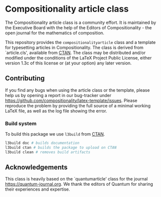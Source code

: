 # Compositionality article class

The Compositionality article class is a community effort. It is maintained by the Executive Board with the help of the Editors of Compositionality - the open journal for the mathematics of composition.

This repository provides the `compositionalityarticle` class and a template for typesetting articles in Compositionality.
The class is derived from `article.cls', available from [CTAN](https://www.ctan.org/pkg/article). 
The class may be distributed and/or modified under the conditions of the LaTeX Project Public License, either version 1.3c of this license or (at your option) any later version.

## Contributing
If you find any bugs when using the article class or the template, please help us by opening a report in our bug-tracker under https://github.com/compositionality/latex-template/issues. 
Please reproduce the problem by providing the full source of a minimal working LaTeX file, as well as the log file showing the error. 

### Build system 

To build this package we use `l3build` from [CTAN](https://ctan.org/pkg/l3build).


```bash
l3build doc # builds documentation
l3build ctan # builds the package to upload on CTAN
l3build clean # removes build artifacts
```


## Acknowledgements
This class is heavily based on the `quantumarticle' class for the journal https://quantum-journal.org. We thank the editors of Quantum for sharing their experiences and expertise. 
